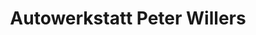 ---
title: "Autowerkstatt Peter Willers"
url: /reit-im-winkl/autowerkstatt-peter-willers/
shop: Autowerkstatt
---